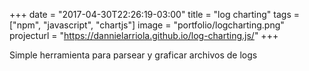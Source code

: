 +++
date = "2017-04-30T22:26:19-03:00"
title = "log charting"
tags = ["npm", "javascript", "chartjs"]
image = "portfolio/logcharting.png"
projecturl = "https://dannielarriola.github.io/log-charting.js/"
+++

Simple herramienta para parsear y graficar archivos de logs
